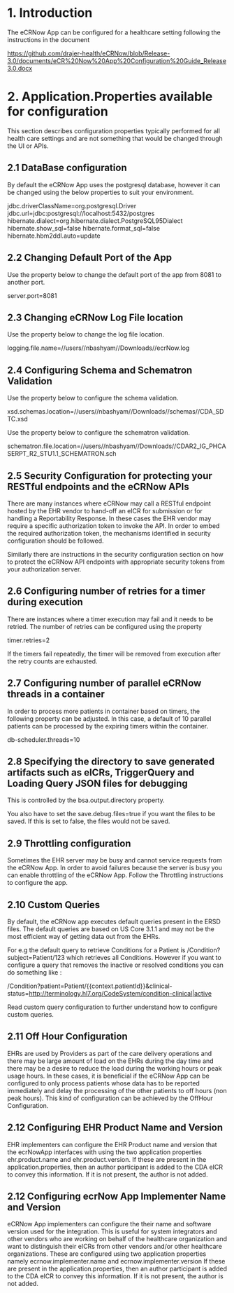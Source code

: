 # 1. Introduction #

The eCRNow App can be configured for a healthcare setting following the instructions in the document 

https://github.com/drajer-health/eCRNow/blob/Release-3.0/documents/eCR%20Now%20App%20Configuration%20Guide_Release3.0.docx

# 2. Application.Properties available for configuration #

This section describes configuration properties typically performed for all health care settings and are not something that would be changed 
through the UI or APIs.

## 2.1 DataBase configuration ##

By default the eCRNow App uses the postgresql database, however it can be changed using the below properties to suit your environment.

jdbc.driverClassName=org.postgresql.Driver
jdbc.url=jdbc:postgresql://localhost:5432/postgres
hibernate.dialect=org.hibernate.dialect.PostgreSQL95Dialect
hibernate.show_sql=false
hibernate.format_sql=false
hibernate.hbm2ddl.auto=update

## 2.2 Changing Default Port of the App ##

Use the property below to change the default port of the app from 8081 to another port.

server.port=8081

## 2.3 Changing eCRNow Log File location ##

Use the property below to change the log file location.

logging.file.name=//users//nbashyam//Downloads//ecrNow.log

## 2.4 Configuring Schema and Schematron Validation ##

Use the property below to configure the schema validation.

xsd.schemas.location=//users//nbashyam//Downloads//schemas//CDA_SDTC.xsd

Use the property below to configure the schematron validation.

schematron.file.location=//users//nbashyam//Downloads//CDAR2_IG_PHCASERPT_R2_STU1.1_SCHEMATRON.sch

## 2.5 Security Configuration for protecting your RESTful endpoints and the eCRNow APIs ##

There are many instances where eCRNow may call a RESTful endpoint hosted by the EHR vendor to hand-off an eICR for submission 
or for handling a Reportability Response. In these cases the EHR vendor may require a specific authorization token to invoke the API.
In order to embed the required authorization token, the mechanisms identified in security configuration should be followed.

Similarly there are instructions in the security configuration section on how to protect the eCRNow API endpoints with appropriate security tokens from your authorization server.

## 2.6 Configuring number of retries for a timer during execution ##

There are instances where a timer execution may fail and it needs to be retried.
The number of retries can be configured using the property 

timer.retries=2

If the timers fail repeatedly, the timer will be removed from execution after the retry counts are exhausted.

## 2.7 Configuring number of parallel eCRNow threads in a container ##

In order to process more patients in container based on timers, the following property can be adjusted. 
In this case, a default of 10 parallel patients can be processed by the expiring timers within the container.
 
db-scheduler.threads=10

## 2.8 Specifying the directory to save generated artifacts such as eICRs, TriggerQuery and Loading Query JSON files for debugging ##

This is controlled by the bsa.output.directory property.

You also have to set the save.debug.files=true if you want the files to be saved. If this is set to false, the files would not be saved.

## 2.9 Throttling configuration ## 

Sometimes the EHR server may be busy and cannot service requests from the eCRNow App. In order to avoid failures because the server is busy you can enable throttling of the eCRNow App.
Follow the Throttling instructions to configure the app.

## 2.10 Custom Queries ## 

By default, the eCRNow app executes default queries present in the ERSD files. The default queries are based on 
US Core 3.1.1 and may not be the most efficient way of getting data out from the EHRs. 

For e.g the default query to retrieve Conditions for a Patient is /Condition?subject=Patient/123 which retrieves all Conditions.
However if you want to configure a query that removes the inactive or resolved conditions you can do something like :

/Condition?patient=Patient/{{context.patientId}}&clinical-status=http://terminology.hl7.org/CodeSystem/condition-clinical|active

Read custom query configuration to further understand how to configure custom queries.

## 2.11 Off Hour Configuration ##

EHRs are used by Providers as part of the care delivery operations and there may be large amount of load on the EHRs during the day time and there may be a desire
to reduce the load during the working hours or peak usage hours. 
In these cases, it is beneficial if the eCRNow App can be configured to only process patients whose data has to be reported immediately and delay the processing of the other patients to 
off hours (non peak hours). This kind of configuration can be achieved by the OffHour Configuration.

## 2.12 Configuring EHR Product Name and Version

EHR implementers can configure the EHR Product name and version that the ecrNowApp interfaces with using the two application properties
ehr.product.name and ehr.product.version.
If these are present in the application.properties, then an author participant is added to the CDA eICR to convey this information.
If it is not present, the author is not added. 

## 2.12 Configuring ecrNow App Implementer Name and Version

eCRNow App implementers can configure the their name and software version used for the integration. This is useful
for system integrators and other vendors who are working on behalf of the healthcare organization and want to distinguish their eICRs 
from other vendors and/or other healthcare organizations.
These are configured using two application properties namely 
ecrnow.implementer.name and ecrnow.implementer.version
If these are present in the application.properties, then an author participant is added to the CDA eICR to convey this information.
If it is not present, the author is not added. 
